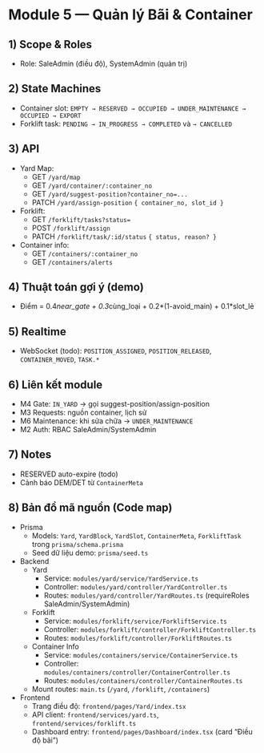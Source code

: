 # Module 5 — Quản lý Bãi & Container

## 1) Scope & Roles
- Role: SaleAdmin (điều độ), SystemAdmin (quản trị)

## 2) State Machines
- Container slot: `EMPTY → RESERVED → OCCUPIED → UNDER_MAINTENANCE → OCCUPIED → EXPORT`
- Forklift task: `PENDING → IN_PROGRESS → COMPLETED` và `→ CANCELLED`

## 3) API
- Yard Map:
  - GET `/yard/map`
  - GET `/yard/container/:container_no`
  - GET `/yard/suggest-position?container_no=...`
  - PATCH `/yard/assign-position` `{ container_no, slot_id }`
- Forklift:
  - GET `/forklift/tasks?status=`
  - POST `/forklift/assign`
  - PATCH `/forklift/task/:id/status` `{ status, reason? }`
- Container info:
  - GET `/containers/:container_no`
  - GET `/containers/alerts`

## 4) Thuật toán gợi ý (demo)
- Điểm = 0.4*near_gate + 0.3*cùng_loại + 0.2*(1-avoid_main) + 0.1*slot_lẻ

## 5) Realtime
- WebSocket (todo): `POSITION_ASSIGNED`, `POSITION_RELEASED`, `CONTAINER_MOVED`, `TASK.*`

## 6) Liên kết module
- M4 Gate: `IN_YARD` → gọi suggest-position/assign-position
- M3 Requests: nguồn container, lịch sử
- M6 Maintenance: khi sửa chữa → `UNDER_MAINTENANCE`
- M2 Auth: RBAC SaleAdmin/SystemAdmin

## 7) Notes
- RESERVED auto-expire (todo)
- Cảnh báo DEM/DET từ `ContainerMeta`

## 8) Bản đồ mã nguồn (Code map)
- Prisma
  - Models: `Yard`, `YardBlock`, `YardSlot`, `ContainerMeta`, `ForkliftTask` trong `prisma/schema.prisma`
  - Seed dữ liệu demo: `prisma/seed.ts`
- Backend
  - Yard
    - Service: `modules/yard/service/YardService.ts`
    - Controller: `modules/yard/controller/YardController.ts`
    - Routes: `modules/yard/controller/YardRoutes.ts` (requireRoles SaleAdmin/SystemAdmin)
  - Forklift
    - Service: `modules/forklift/service/ForkliftService.ts`
    - Controller: `modules/forklift/controller/ForkliftController.ts`
    - Routes: `modules/forklift/controller/ForkliftRoutes.ts`
  - Container Info
    - Service: `modules/containers/service/ContainerService.ts`
    - Controller: `modules/containers/controller/ContainerController.ts`
    - Routes: `modules/containers/controller/ContainerRoutes.ts`
  - Mount routes: `main.ts` (`/yard`, `/forklift`, `/containers`)
- Frontend
  - Trang điều độ: `frontend/pages/Yard/index.tsx`
  - API client: `frontend/services/yard.ts`, `frontend/services/forklift.ts`
  - Dashboard entry: `frontend/pages/Dashboard/index.tsx` (card “Điều độ bãi”)

